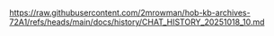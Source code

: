 https://raw.githubusercontent.com/2mrowman/hob-kb-archives-72A1/refs/heads/main/docs/history/CHAT_HISTORY_20251018_10.md
